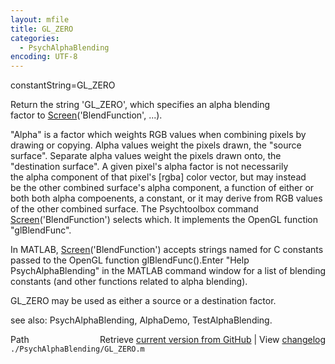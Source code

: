 ```yaml
---
layout: mfile
title: GL_ZERO
categories:
  - PsychAlphaBlending
encoding: UTF-8
---
```


constantString=GL\_ZERO  

Return the string 'GL\_ZERO', which specifies an alpha blending  
factor to [Screen](/docs/Screen)('BlendFunction', ...).  

"Alpha" is a factor which weights RGB values when combining pixels by  
drawing or copying.  Alpha values weight the pixels drawn, the "source  
surface".   Separate alpha values weight the pixels drawn onto, the  
"destination surface".   A given pixel's alpha factor is not necessarily  
the alpha component of that pixel's [rgba] color vector, but may instead  
be the other combined surface's alpha component, a function of either or  
both both alpha compoenents, a constant, or it may derive from RGB values  
of the other combined surface.  The Psychtoolbox command  
[Screen](/docs/Screen)('BlendFunction') selects which. It implements the OpenGL function  
"glBlendFunc".  

In MATLAB, [Screen](/docs/Screen)('BlendFunction') accepts strings named for C constants  
passed to the OpenGL function glBlendFunc().Enter "Help  
PsychAlphaBlending" in the MATLAB command window for a list of blending  
constants (and other functions related to alpha blending).  

GL\_ZERO may be used as either a source or a destination factor.  


see also: PsychAlphaBlending, AlphaDemo, TestAlphaBlending.  


<div class="code_header" style="text-align:right;">
  <span style="float:left;">Path&nbsp;&nbsp;</span> <span class="counter">Retrieve <a href=
  "https://raw.github.com/Psychtoolbox-3/Psychtoolbox-3/beta/./PsychAlphaBlending/GL_ZERO.m">current version from GitHub</a> | View <a href=
  "https://github.com/Psychtoolbox-3/Psychtoolbox-3/commits/beta/./PsychAlphaBlending/GL_ZERO.m">changelog</a></span>
</div>
<div class="code">
  <code>./PsychAlphaBlending/GL_ZERO.m</code>
</div>

